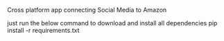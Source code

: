 Cross platform app connecting Social Media to Amazon

just run the below command to download and install all dependencies
pip install -r requirements.txt